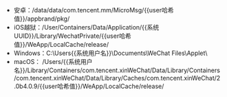 - 安卓：/data/data/com.tencent.mm/MicroMsg/{{user哈希值}}/appbrand/pkg/
- iOS越狱：/User/Containers/Data/Application/{{系统UUID}}/Library/WechatPrivate/{{user哈希值}}/WeApp/LocalCache/release/
- Windows：C:\Users\{{系统用户名}}\Documents\WeChat Files\Applet\
- macOS： /Users/{{系统用户名}}/Library/Containers/com.tencent.xinWeChat/Data/Library/Containers/com.tencent.xinWeChat/Data/Library/Caches/com.tencent.xinWeChat/2.0b4.0.9/{{user哈希值}}/WeApp/LocalCache/release/
